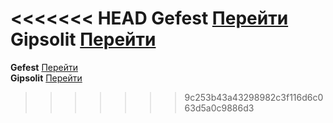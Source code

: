 <<<<<<< HEAD
**Gefest** [Перейти](https://vovako.github.io/gefest/)
**Gipsolit** [Перейти](https://vovako.github.io/gipsolit/)
=======
**Gefest** [Перейти](https://vovako.github.io/gefest/)\
**Gipsolit** [Перейти](https://vovako.github.io/gipsolit/index.html)
>>>>>>> 9c253b43a43298982c3f116d6c063d5a0c9886d3
